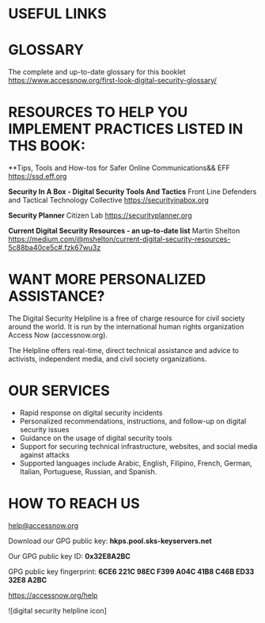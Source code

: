 # USEFUL LINKS

# GLOSSARY

The complete and up-to-date glossary for this booklet
https://www.accessnow.org/first-look-digital-security-glossary/

# RESOURCES TO HELP YOU IMPLEMENT PRACTICES LISTED IN THS BOOK:

**Tips, Tools and How-tos for Safer Online Communications&& 
EFF
https://ssd.eff.org

**Security In A Box - Digital Security Tools And Tactics**
Front Line Defenders and Tactical Technology Collective
https://securityinabox.org

**Security Planner**
Citizen Lab
https://securityplanner.org

**Current Digital Security Resources - an up-to-date list**
Martin Shelton
https://medium.com/@mshelton/current-digital-security-resources-5c88ba40ce5c#.fzk67wu3z

# WANT MORE PERSONALIZED ASSISTANCE?

The Digital Security Helpline is a free of charge resource for civil society around the world. It is run by the international human rights organization Access Now (accessnow.org).

The Helpline offers real-time, direct technical assistance and advice to activists, independent media, and civil society organizations.

# OUR SERVICES

-	Rapid response on digital security incidents
-	Personalized recommendations, instructions, and follow-up on digital security issues 
-	Guidance on the usage of digital security tools
-	 Support for securing technical infrastructure, websites, and social media against attacks
-	 Supported languages include Arabic, English, Filipino, French, German, Italian, Portuguese, Russian, and Spanish.

# HOW TO REACH US

help@accessnow.org

Download our GPG public key: **hkps.pool.sks-keyservers.net**

Our GPG public key ID: **0x32E8A2BC**

GPG public key fingerprint: **6CE6 221C 98EC F399 A04C 41B8 C46B ED33 32E8 A2BC**

https://accessnow.org/help

![digital security helpline icon]
